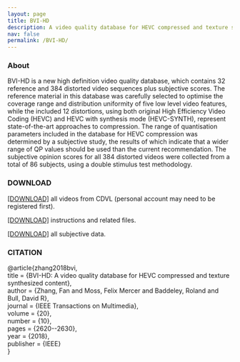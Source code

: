 ```yaml
---
layout: page
title: BVI-HD
description: A video quality database for HEVC compressed and texture synthesized content
nav: false
permalink: /BVI-HD/
---
```


### About

BVI-HD is a new high definition video quality database, which contains 32 reference and 384 distorted video sequences plus subjective scores. The reference material in this database was carefully selected to optimise the coverage range and distribution uniformity of five low level video features, while the included 12 distortions, using both original High Efficiency Video Coding (HEVC) and HEVC with synthesis mode (HEVC-SYNTH), represent state-of-the-art approaches to compression. The range of quantisation parameters included in the database for HEVC compression was determined by a subjective study, the results of which indicate that a wider range of QP values should be used than the current recommendation. The subjective opinion scores for all 384 distorted videos were collected from a total of 86 subjects, using a double stimulus test methodology.

### DOWNLOAD

[[DOWNLOAD]](https://cdvl.org/members-section/view-file/?id=2955) all videos from CDVL (personal account may need to be registered first). 

[[DOWNLOAD]](https://vilab.blogs.bristol.ac.uk/files/2018/05/instructions-1dsmmd1.zip) instructions and related files.

[[DOWNLOAD]](https://vilab.blogs.bristol.ac.uk/files/2018/07/BVIHD_SUB_DATA-1p2b9zx.zip) all subjective data.

### CITATION

@article{zhang2018bvi,<br>
  title = {BVI-HD: A video quality database for HEVC compressed and texture synthesized content},<br>
  author = {Zhang, Fan and Moss, Felix Mercer and Baddeley, Roland and Bull, David R},<br>
  journal = {IEEE Transactions on Multimedia},<br>
  volume = {20},<br>
  number = {10},<br>
  pages = {2620--2630},<br>
  year = {2018},<br>
  publisher = {IEEE}<br>
}
